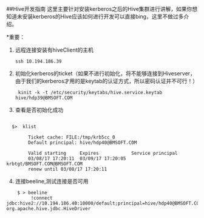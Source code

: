##Hive开发指南
这里主要针对安装kerberos之后的Hive集群进行讲解，如果你想知道未安装kerberos的Hive应该如何进行开发可以直接bing，这里不做过多介绍。

*重要：

1.  远程连接安装有hiveClient的主机
        
        ssh 10.194.186.39

2. 初始化kerberos的ticket（如果不进行初始化，将不能够连接到Hiveserver，由于我们的kerberos才用的是keytab的认证方式，所以密码认证并不可行！）

        kinit -k -t /etc/security/keytabs/hive.service.keytab  hive/hdp39@BMSOFT.COM
        
3. 查看是否初始化成功
```

  $>  klist     
        
        Ticket cache: FILE:/tmp/krb5cc_0
        Default principal: hive/hdp40@BMSOFT.COM

        Valid starting     Expires            Service principal
        03/08/17 17:20:11  03/09/17 17:20:05  krbtgt/BMSOFT.COM@BMSOFT.COM
        renew until 03/08/17 17:20:11      
```

4. 连接beeline,测试连接是否可用
```
    $ > beeline
         !connect jdbc:hive2://10.194.186.40:10000/default;principal=hive/hdp40@BMSOFT.COM org.apache.hive.jdbc.HiveDriver            
```

